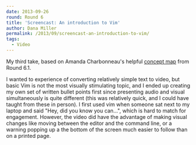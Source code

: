 ```yaml
---
date: 2013-09-26
round: Round 6
title: 'Screencast: An introduction to Vim'
author: Dana Miller
permalink: /2013/09/screencast-an-introduction-to-vim/
tags:
  - Video
---
```

My third take, based on Amanda Charbonneau's helpful [concept map][1] from Round 6.1.

<!-- copy and paste. Modify height and width if desired. -->

I wanted to experience of converting relatively simple text to video, but basic Vim is not the most visually stimulating topic, and I ended up creating my own set of written bullet points first since presenting audio and visual simultaneously is quite different (this was relatively quick, and I could have taught from these in person). I first used vim when someone sat next to my laptop and said "Hey, did you know you can...", which is hard to match for engagement. However, the video did have the advantage of making visual changes like moving between the editor and the command line, or a warning popping up a the bottom of the screen much easier to follow than on a printed page.

 [1]: http://teaching.software-carpentry.org/2013/08/21/concept-map-basics-of-vi
